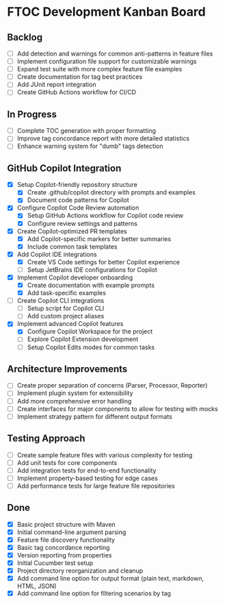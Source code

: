 # FTOC Development Kanban Board

## Backlog
- [ ] Add detection and warnings for common anti-patterns in feature files
- [ ] Implement configuration file support for customizable warnings
- [ ] Expand test suite with more complex feature file examples
- [ ] Create documentation for tag best practices
- [ ] Add JUnit report integration
- [ ] Create GitHub Actions workflow for CI/CD

## In Progress
- [ ] Complete TOC generation with proper formatting
- [ ] Improve tag concordance report with more detailed statistics
- [ ] Enhance warning system for "dumb" tags detection

## GitHub Copilot Integration
- [x] Setup Copilot-friendly repository structure
  - [x] Create .github/copilot directory with prompts and examples
  - [x] Document code patterns for Copilot
- [x] Configure Copilot Code Review automation
  - [x] Setup GitHub Actions workflow for Copilot code review
  - [x] Configure review settings and patterns
- [x] Create Copilot-optimized PR templates
  - [x] Add Copilot-specific markers for better summaries
  - [x] Include common task templates
- [x] Add Copilot IDE integrations
  - [x] Create VS Code settings for better Copilot experience
  - [ ] Setup JetBrains IDE configurations for Copilot
- [x] Implement Copilot developer onboarding
  - [x] Create documentation with example prompts
  - [x] Add task-specific examples
- [ ] Create Copilot CLI integrations
  - [ ] Setup script for Copilot CLI
  - [ ] Add custom project aliases
- [x] Implement advanced Copilot features
  - [x] Configure Copilot Workspace for the project
  - [ ] Explore Copilot Extension development
  - [ ] Setup Copilot Edits modes for common tasks

## Architecture Improvements
- [ ] Create proper separation of concerns (Parser, Processor, Reporter)
- [ ] Implement plugin system for extensibility
- [ ] Add more comprehensive error handling
- [ ] Create interfaces for major components to allow for testing with mocks
- [ ] Implement strategy pattern for different output formats

## Testing Approach
- [ ] Create sample feature files with various complexity for testing
- [ ] Add unit tests for core components
- [ ] Add integration tests for end-to-end functionality
- [ ] Implement property-based testing for edge cases
- [ ] Add performance tests for large feature file repositories

## Done
- [x] Basic project structure with Maven
- [x] Initial command-line argument parsing
- [x] Feature file discovery functionality
- [x] Basic tag concordance reporting
- [x] Version reporting from properties
- [x] Initial Cucumber test setup
- [x] Project directory reorganization and cleanup
- [x] Add command line option for output format (plain text, markdown, HTML, JSON)
- [x] Add command line option for filtering scenarios by tag